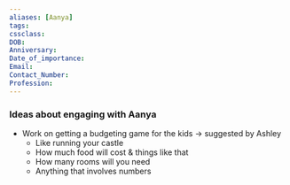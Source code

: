 ```yaml
---
aliases: [Aanya]
tags:
cssclass:
DOB:
Anniversary:
Date_of_importance:
Email:
Contact_Number:
Profession:
---
```


### Ideas about engaging with Aanya
- Work on getting a budgeting game for the kids → suggested by Ashley  
    * Like running your castle  
    * How much food will cost & things like that  
    * How many rooms will you need  
    * Anything that involves numbers


